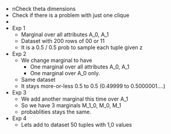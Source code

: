 - nCheck theta dimensions
- Check if there is a problem with just one clique
-
- Exp 1
	- Marginal over all attributes A_0, A_1
	- Dataset with 200 rows of 00 or 11
	- It is a 0.5 / 0.5 prob to sample each tuple given z
- Exp 2
	- We change marginal to have
		- One marginal over all attributes A_0, A_1
		- One marginal over A_0 only.
	- Same dataset
	- It stays more-or-less 0.5 to 0.5 (0.49999 to 0.5000001....)
- Exp 3
	- We add another marginal this time over A_1
	- So we have 3 marginals M_1_0, M_0, M_1
	- probablities stays the same.
- Exp 4
	- Lets add to dataset 50 tuples with 1,0 values